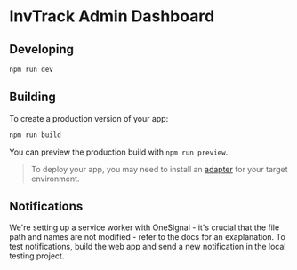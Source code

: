# InvTrack Admin Dashboard

## Developing

```bash
npm run dev
```

## Building

To create a production version of your app:

```bash
npm run build
```

You can preview the production build with `npm run preview`.

> To deploy your app, you may need to install an [adapter](https://kit.svelte.dev/docs/adapters) for your target environment.

## Notifications

We're setting up a service worker with OneSignal - it's crucial that the file path and names are not modified - refer to the docs for an exaplanation.
To test notifications, build the web app and send a new notification in the local testing project.
